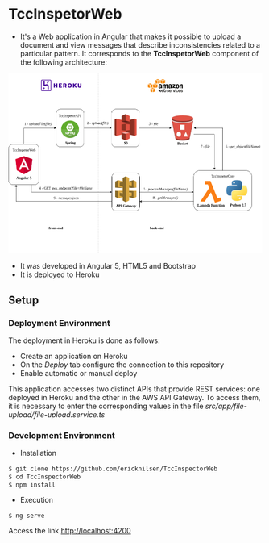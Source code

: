 # TccInspetorWeb

- It's a Web application in Angular that makes it possible to upload a document and view messages that describe inconsistencies related to a particular pattern. It corresponds to the **TccInspetorWeb** component of the following architecture:

![](https://github.com/ericknilsen/TccInspetorCore/blob/master/docs/Arquitetura_TccInspetor.png)

- It was developed in Angular 5, HTML5 and Bootstrap
- It is deployed to Heroku

## Setup

### Deployment Environment

The deployment in Heroku is done as follows:

- Create an application on Heroku
- On the _Deploy_ tab configure the connection to this repository
- Enable automatic or manual deploy

This application accesses two distinct APIs that provide REST services: one deployed in Heroku and the other in the AWS API Gateway. To access them, it is necessary to enter the corresponding values in the file _src/app/file-upload/file-upload.service.ts_

### Development Environment

- Installation

```shell
$ git clone https://github.com/ericknilsen/TccInspectorWeb
$ cd TccInspectorWeb
$ npm install
```
- Execution

```shell
$ ng serve
```
Access the link [http://localhost:4200](http://localhost:4200)




